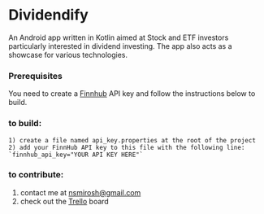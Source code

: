 # Dividendify

An Android app written in Kotlin aimed at Stock and ETF investors particularly interested in dividend investing. The app also acts as a showcase for various technologies. 

### Prerequisites

You need to create a [Finnhub](https://finnhub.io/) API key and follow the instructions below to build.

### to build:

```
1) create a file named api_key.properties at the root of the project
2) add your FinnHub API key to this file with the following line: `finnhub_api_key="YOUR API KEY HERE"`
```

### to contribute:

1. contact me at nsmirosh@gmail.com
2. check out the [Trello](https://trello.com/b/8j9Zlbfu/dividendify) board
